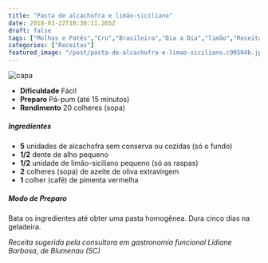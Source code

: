 ```yaml
---
title: "Pasta de alcachofra e limão-siciliano"
date: 2018-03-22T18:30:11.265Z
draft: false
tags: ["Molhos e Patês","Cru","Brasileira","Dia a Dia","limão","Receitas","Receitas rápidas","Receitas simples e fáceis"]
categories: ["Receitas"]
featured_image: "/post/pasta-de-alcachofra-e-limao-siciliano.c90504b.jpg"
---
```


![capa](/post/pasta-de-alcachofra-e-limao-siciliano.c90504b.jpg)

*   **Dificuldade** Fácil
*   **Preparo** Pá-pum (até 15 minutos)
*   **Rendimento** 20 colheres (sopa)

##### Ingredientes

*   **5** unidades de alcachofra sem conserva ou cozidas (só o fundo)
*   **1/2** dente de alho pequeno
*   **1/2** unidade de limão-siciliano pequeno (só as raspas)
*   **2** colheres (sopa) de azeite de oliva extravirgem
*   **1** colher (café) de pimenta vermelha

##### Modo de Preparo

Bata os ingredientes até obter uma pasta homogênea. Dura cinco dias na geladeira.

_Receita sugerida pela consultora em gastronomia funcional Lidiane Barbosa, de Blumenau (SC)_
